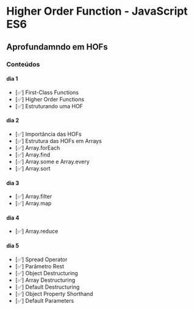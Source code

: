 # Higher Order Function - JavaScript ES6

## Aprofundamndo em HOFs

### Conteúdos

#### dia 1

- [:white_check_mark:] First-Class Functions
- [:white_check_mark:] Higher Order Functions
- [:white_check_mark:] Estruturando uma HOF

#### dia 2

- [:white_check_mark:] Importância das HOFs
- [:white_check_mark:] Estrutura das HOFs em Arrays
- [:white_check_mark:] Array.forEach
- [:white_check_mark:] Array.find
- [:white_check_mark:] Array.some e Array.every
- [:white_check_mark:] Array.sort

#### dia 3

- [:white_check_mark:] Array.filter
- [:white_check_mark:] Array.map

#### dia 4

- [:white_check_mark:] Array.reduce

#### dia 5

- [:white_check_mark:] Spread Operator
- [:white_check_mark:] Parâmetro Rest
- [:white_check_mark:] Object Destructuring
- [:white_check_mark:] Array Destructuring
- [:white_check_mark:] Default Destructuring
- [:white_check_mark:] Object Property Shorthand
- [:white_check_mark:] Default Parameters
